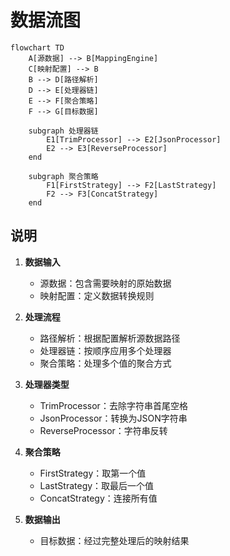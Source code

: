 # 数据流图

```mermaid
flowchart TD
    A[源数据] --> B[MappingEngine]
    C[映射配置] --> B
    B --> D[路径解析]
    D --> E[处理器链]
    E --> F[聚合策略]
    F --> G[目标数据]
    
    subgraph 处理器链
        E1[TrimProcessor] --> E2[JsonProcessor]
        E2 --> E3[ReverseProcessor]
    end
    
    subgraph 聚合策略
        F1[FirstStrategy] --> F2[LastStrategy]
        F2 --> F3[ConcatStrategy]
    end
```

## 说明

1. **数据输入**
    - 源数据：包含需要映射的原始数据
    - 映射配置：定义数据转换规则

2. **处理流程**
    - 路径解析：根据配置解析源数据路径
    - 处理器链：按顺序应用多个处理器
    - 聚合策略：处理多个值的聚合方式

3. **处理器类型**
    - TrimProcessor：去除字符串首尾空格
    - JsonProcessor：转换为JSON字符串
    - ReverseProcessor：字符串反转

4. **聚合策略**
    - FirstStrategy：取第一个值
    - LastStrategy：取最后一个值
    - ConcatStrategy：连接所有值

5. **数据输出**
    - 目标数据：经过完整处理后的映射结果 